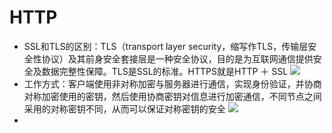 # HTTP
* SSL和TLS的区别：TLS（transport layer security，缩写作TLS，传输层安全性协议）及其前身安全套接层是一种安全协议，目的是为互联网通信提供安全及数据完整性保障。TLS是SSL的标准。HTTPS就是HTTP ＋ SSL
![](http://liushaoqing.me/uploads/https/tls_ssl.png)
* 工作方式：客户端使用非对称加密与服务器进行通信，实现身份验证，并协商对称加密使用的密钥，然后使用协商密钥对信息进行加密通信，不同节点之间采用的对称密钥不同，从而可以保证对称密钥的安全
![](http://liushaoqing.me/uploads/https/https_ssl.svg)
* 